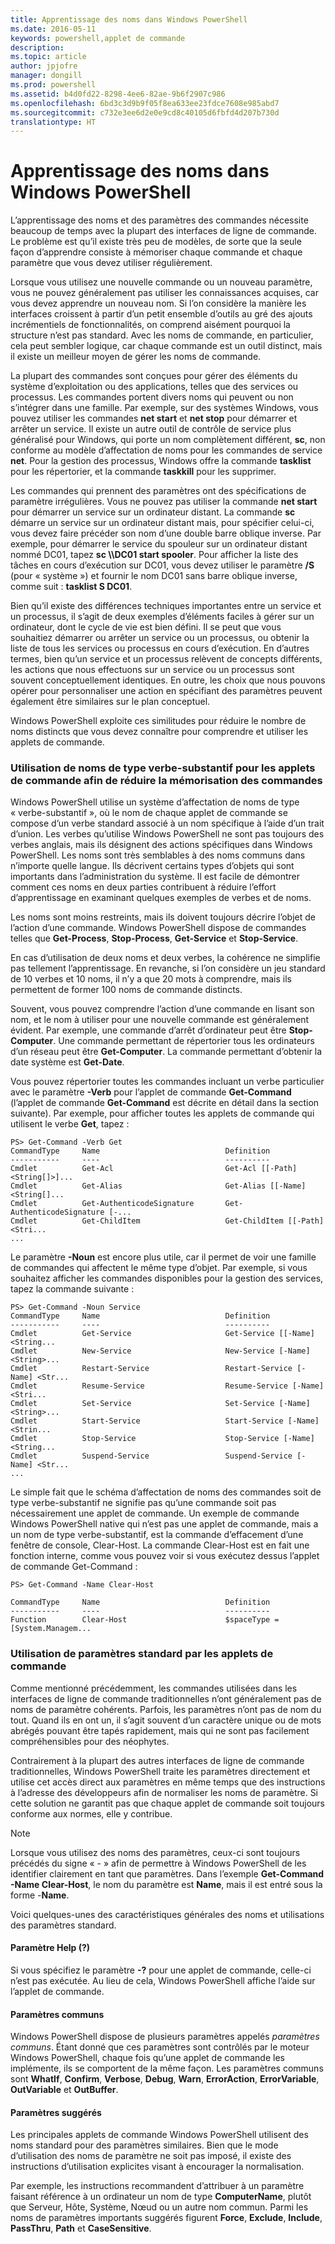 ```yaml
---
title: Apprentissage des noms dans Windows PowerShell
ms.date: 2016-05-11
keywords: powershell,applet de commande
description: 
ms.topic: article
author: jpjofre
manager: dongill
ms.prod: powershell
ms.assetid: b4d0fd22-8298-4ee6-82ae-9b6f2907c986
ms.openlocfilehash: 6bd3c3d9b9f05f8ea633ee23fdce7608e985abd7
ms.sourcegitcommit: c732e3ee6d2e0e9cd8c40105d6fbfd4d207b730d
translationtype: HT
---
```

# <a name="learning-windows-powershell-names"></a>Apprentissage des noms dans Windows PowerShell
L’apprentissage des noms et des paramètres des commandes nécessite beaucoup de temps avec la plupart des interfaces de ligne de commande. Le problème est qu’il existe très peu de modèles, de sorte que la seule façon d’apprendre consiste à mémoriser chaque commande et chaque paramètre que vous devez utiliser régulièrement.

Lorsque vous utilisez une nouvelle commande ou un nouveau paramètre, vous ne pouvez généralement pas utiliser les connaissances acquises, car vous devez apprendre un nouveau nom. Si l’on considère la manière les interfaces croissent à partir d’un petit ensemble d’outils au gré des ajouts incrémentiels de fonctionnalités, on comprend aisément pourquoi la structure n’est pas standard. Avec les noms de commande, en particulier, cela peut sembler logique, car chaque commande est un outil distinct, mais il existe un meilleur moyen de gérer les noms de commande.

La plupart des commandes sont conçues pour gérer des éléments du système d’exploitation ou des applications, telles que des services ou processus. Les commandes portent divers noms qui peuvent ou non s’intégrer dans une famille. Par exemple, sur des systèmes Windows, vous pouvez utiliser les commandes **net start** et **net stop** pour démarrer et arrêter un service. Il existe un autre outil de contrôle de service plus généralisé pour Windows, qui porte un nom complètement différent, **sc**, non conforme au modèle d’affectation de noms pour les commandes de service **net**. Pour la gestion des processus, Windows offre la commande **tasklist** pour les répertorier, et la commande **taskkill** pour les supprimer.

Les commandes qui prennent des paramètres ont des spécifications de paramètre irrégulières. Vous ne pouvez pas utiliser la commande **net start** pour démarrer un service sur un ordinateur distant. La commande **sc** démarre un service sur un ordinateur distant mais, pour spécifier celui-ci, vous devez faire précéder son nom d’une double barre oblique inverse. Par exemple, pour démarrer le service du spouleur sur un ordinateur distant nommé DC01, tapez **sc \\\\DC01 start spooler**. Pour afficher la liste des tâches en cours d’exécution sur DC01, vous devez utiliser le paramètre **/S** (pour « système ») et fournir le nom DC01 sans barre oblique inverse, comme suit : **tasklist S DC01**.

Bien qu’il existe des différences techniques importantes entre un service et un processus, il s’agit de deux exemples d’éléments faciles à gérer sur un ordinateur, dont le cycle de vie est bien défini. Il se peut que vous souhaitiez démarrer ou arrêter un service ou un processus, ou obtenir la liste de tous les services ou processus en cours d’exécution. En d’autres termes, bien qu’un service et un processus relèvent de concepts différents, les actions que nous effectuons sur un service ou un processus sont souvent conceptuellement identiques. En outre, les choix que nous pouvons opérer pour personnaliser une action en spécifiant des paramètres peuvent également être similaires sur le plan conceptuel.

Windows PowerShell exploite ces similitudes pour réduire le nombre de noms distincts que vous devez connaître pour comprendre et utiliser les applets de commande.

### <a name="cmdlets-use-verb-noun-names-to-reduce-command-memorization"></a>Utilisation de noms de type verbe-substantif pour les applets de commande afin de réduire la mémorisation des commandes
Windows PowerShell utilise un système d’affectation de noms de type « verbe-substantif », où le nom de chaque applet de commande se compose d’un verbe standard associé à un nom spécifique à l’aide d’un trait d’union. Les verbes qu’utilise Windows PowerShell ne sont pas toujours des verbes anglais, mais ils désignent des actions spécifiques dans Windows PowerShell. Les noms sont très semblables à des noms communs dans n’importe quelle langue. Ils décrivent certains types d’objets qui sont importants dans l’administration du système. Il est facile de démontrer comment ces noms en deux parties contribuent à réduire l’effort d’apprentissage en examinant quelques exemples de verbes et de noms.

Les noms sont moins restreints, mais ils doivent toujours décrire l’objet de l’action d’une commande. Windows PowerShell dispose de commandes telles que **Get-Process**, **Stop-Process**, **Get-Service** et **Stop-Service**.

En cas d’utilisation de deux noms et deux verbes, la cohérence ne simplifie pas tellement l’apprentissage. En revanche, si l’on considère un jeu standard de 10 verbes et 10 noms, il n’y a que 20 mots à comprendre, mais ils permettent de former 100 noms de commande distincts.

Souvent, vous pouvez comprendre l’action d’une commande en lisant son nom, et le nom à utiliser pour une nouvelle commande est généralement évident. Par exemple, une commande d’arrêt d’ordinateur peut être **Stop-Computer**. Une commande permettant de répertorier tous les ordinateurs d’un réseau peut être **Get-Computer**. La commande permettant d’obtenir la date système est **Get-Date**.

Vous pouvez répertorier toutes les commandes incluant un verbe particulier avec le paramètre **-Verb** pour l’applet de commande **Get-Command** (l’applet de commande **Get-Command** est décrite en détail dans la section suivante). Par exemple, pour afficher toutes les applets de commande qui utilisent le verbe **Get**, tapez :

```
PS> Get-Command -Verb Get
CommandType     Name                            Definition
-----------     ----                            ----------
Cmdlet          Get-Acl                         Get-Acl [[-Path] <String[]>]...
Cmdlet          Get-Alias                       Get-Alias [[-Name] <String[]...
Cmdlet          Get-AuthenticodeSignature       Get-AuthenticodeSignature [-...
Cmdlet          Get-ChildItem                   Get-ChildItem [[-Path] <Stri...
...
```

Le paramètre **-Noun** est encore plus utile, car il permet de voir une famille de commandes qui affectent le même type d’objet. Par exemple, si vous souhaitez afficher les commandes disponibles pour la gestion des services, tapez la commande suivante :

```
PS> Get-Command -Noun Service
CommandType     Name                            Definition
-----------     ----                            ----------
Cmdlet          Get-Service                     Get-Service [[-Name] <String...
Cmdlet          New-Service                     New-Service [-Name] <String>...
Cmdlet          Restart-Service                 Restart-Service [-Name] <Str...
Cmdlet          Resume-Service                  Resume-Service [-Name] <Stri...
Cmdlet          Set-Service                     Set-Service [-Name] <String>...
Cmdlet          Start-Service                   Start-Service [-Name] <Strin...
Cmdlet          Stop-Service                    Stop-Service [-Name] <String...
Cmdlet          Suspend-Service                 Suspend-Service [-Name] <Str... 
...
```

Le simple fait que le schéma d’affectation de noms des commandes soit de type verbe-substantif ne signifie pas qu’une commande soit pas nécessairement une applet de commande. Un exemple de commande Windows PowerShell native qui n’est pas une applet de commande, mais a un nom de type verbe-substantif, est la commande d’effacement d’une fenêtre de console, Clear-Host. La commande Clear-Host est en fait une fonction interne, comme vous pouvez voir si vous exécutez dessus l’applet de commande Get-Command :

```
PS> Get-Command -Name Clear-Host

CommandType     Name                            Definition
-----------     ----                            ----------
Function        Clear-Host                      $spaceType = [System.Managem...
```

### <a name="cmdlets-use-standard-parameters"></a>Utilisation de paramètres standard par les applets de commande
Comme mentionné précédemment, les commandes utilisées dans les interfaces de ligne de commande traditionnelles n’ont généralement pas de noms de paramètre cohérents. Parfois, les paramètres n’ont pas de nom du tout. Quand ils en ont un, il s’agit souvent d’un caractère unique ou de mots abrégés pouvant être tapés rapidement, mais qui ne sont pas facilement compréhensibles pour des néophytes.

Contrairement à la plupart des autres interfaces de ligne de commande traditionnelles, Windows PowerShell traite les paramètres directement et utilise cet accès direct aux paramètres en même temps que des instructions à l’adresse des développeurs afin de normaliser les noms de paramètre. Si cette solution ne garantit pas que chaque applet de commande soit toujours conforme aux normes, elle y contribue.

> [!NOTE]
> Lorsque vous utilisez des noms des paramètres, ceux-ci sont toujours précédés du signe « - » afin de permettre à Windows PowerShell de les identifier clairement en tant que paramètres. Dans l’exemple **Get-Command -Name Clear-Host**, le nom du paramètre est **Name**, mais il est entré sous la forme -**Name**.

Voici quelques-unes des caractéristiques générales des noms et utilisations des paramètres standard.

#### <a name="the-help-parameter-"></a>Paramètre Help (?)
Si vous spécifiez le paramètre **-?** pour une applet de commande, celle-ci n’est pas exécutée. Au lieu de cela, Windows PowerShell affiche l’aide sur l’applet de commande.

#### <a name="common-parameters"></a>Paramètres communs
Windows PowerShell dispose de plusieurs paramètres appelés *paramètres communs*. Étant donné que ces paramètres sont contrôlés par le moteur Windows PowerShell, chaque fois qu’une applet de commande les implémente, ils se comportent de la même façon. Les paramètres communs sont **WhatIf**, **Confirm**, **Verbose**, **Debug**, **Warn**, **ErrorAction**, **ErrorVariable**, **OutVariable** et **OutBuffer**.

#### <a name="suggested-parameters"></a>Paramètres suggérés
Les principales applets de commande Windows PowerShell utilisent des noms standard pour des paramètres similaires. Bien que le mode d’utilisation des noms de paramètre ne soit pas imposé, il existe des instructions d’utilisation explicites visant à encourager la normalisation.

Par exemple, les instructions recommandent d’attribuer à un paramètre faisant référence à un ordinateur un nom de type **ComputerName**, plutôt que Serveur, Hôte, Système, Nœud ou un autre nom commun. Parmi les noms de paramètres importants suggérés figurent **Force**, **Exclude**, **Include**, **PassThru**, **Path** et **CaseSensitive**.


